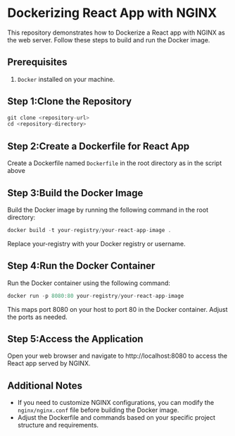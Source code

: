 # Dockerizing React App with NGINX

This repository demonstrates how to Dockerize a React app with NGINX as the web server. Follow these steps to build and run the Docker image.

## Prerequisites
1. `Docker` installed on your machine.

## Step 1:Clone the Repository
```js
git clone <repository-url>
cd <repository-directory>
```

## Step 2:Create a Dockerfile for React App
Create a Dockerfile named `Dockerfile` in the root directory as in the script above

## Step 3:Build the Docker Image
Build the Docker image by running the following command in the root directory:
```js
docker build -t your-registry/your-react-app-image .
```
Replace your-registry with your Docker registry or username.

## Step 4:Run the Docker Container
Run the Docker container using the following command:
```js
docker run -p 8080:80 your-registry/your-react-app-image
```
This maps port 8080 on your host to port 80 in the Docker container. Adjust the ports as needed.

## Step 5:Access the Application
Open your web browser and navigate to http://localhost:8080 to access the React app served by NGINX.

## Additional Notes
+ If you need to customize NGINX configurations, you can modify the `nginx/nginx.conf` file before building the Docker image.
+ Adjust the Dockerfile and commands based on your specific project structure and requirements.



